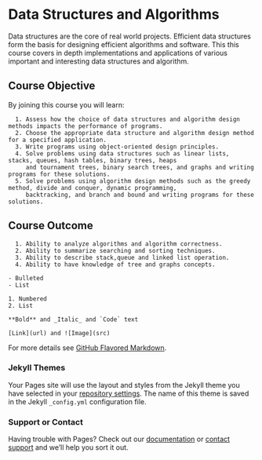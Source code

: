 # Data Structures and Algorithms

Data structures are the core of real world projects. Efficient data structures form the basis for designing efficient algorithms and software. This this course covers in depth implementations and applications of various important and interesting data structures and algorithm.



## Course Objective

By joining this course you will learn: 

```
  1. Assess how the choice of data structures and algorithm design methods impacts the performance of programs.
  2. Choose the appropriate data structure and algorithm design method for a specified application.
  3. Write programs using object-oriented design principles.
  4. Solve problems using data structures such as linear lists, stacks, queues, hash tables, binary trees, heaps
     and tournament trees, binary search trees, and graphs and writing programs for these solutions.
  5. Solve problems using algorithm design methods such as the greedy method, divide and conquer, dynamic programming,
     backtracking, and branch and bound and writing programs for these solutions.  
```
## Course Outcome
```
  1. Ability to analyze algorithms and algorithm correctness.
  2. Ability to summarize searching and sorting techniques.
  3. Ability to describe stack,queue and linked list operation.
  4. Ability to have knowledge of tree and graphs concepts.
  
- Bulleted
- List

1. Numbered
2. List

**Bold** and _Italic_ and `Code` text

[Link](url) and ![Image](src)
```


For more details see [GitHub Flavored Markdown](https://guides.github.com/features/mastering-markdown/).

### Jekyll Themes

Your Pages site will use the layout and styles from the Jekyll theme you have selected in your [repository settings](https://github.com/ravi808/Data-Structures-and-Algorithms/settings). The name of this theme is saved in the Jekyll `_config.yml` configuration file.

### Support or Contact

Having trouble with Pages? Check out our [documentation](https://help.github.com/categories/github-pages-basics/) or [contact support](https://github.com/contact) and we’ll help you sort it out.
